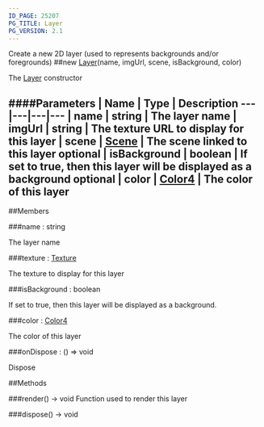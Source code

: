 ```yaml
---
ID_PAGE: 25207
PG_TITLE: Layer
PG_VERSION: 2.1
---
```


Create a new 2D layer (used to represents backgrounds and/or foregrounds)
##new [Layer](/classes/Layer)(name, imgUrl, scene, isBackground, color)




The [Layer](/classes/Layer) constructor






####Parameters
 | Name | Type | Description
---|---|---|---
 | name | string | The layer name
 | imgUrl | string | The texture URL to display for this layer
 | scene | [Scene](/classes/Scene) | The scene linked to this layer
optional | isBackground | boolean | If set to true, then this layer will be displayed as a background
optional | color | [Color4](/classes/Color4) | The color of this layer
---

##Members

###name : string





The layer name




###texture : [Texture](/classes/Texture)





The texture to display for this layer




###isBackground : boolean





If set to true, then this layer will be displayed as a background.




###color : [Color4](/classes/Color4)





The color of this layer




###onDispose : () =&gt; void





Dispose















##Methods

###render() &rarr; void
Function used to render this layer








###dispose() &rarr; void

